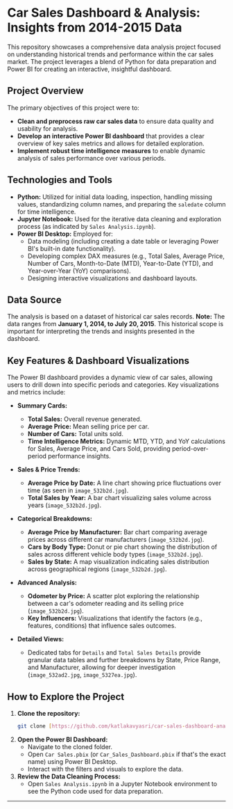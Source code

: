 # Car Sales Dashboard & Analysis: Insights from 2014-2015 Data

This repository showcases a comprehensive data analysis project focused on understanding historical trends and performance within the car sales market. The project leverages a blend of Python for data preparation and Power BI for creating an interactive, insightful dashboard.

## Project Overview

The primary objectives of this project were to:
- **Clean and preprocess raw car sales data** to ensure data quality and usability for analysis.
- **Develop an interactive Power BI dashboard** that provides a clear overview of key sales metrics and allows for detailed exploration.
- **Implement robust time intelligence measures** to enable dynamic analysis of sales performance over various periods.

## Technologies and Tools

-   **Python:** Utilized for initial data loading, inspection, handling missing values, standardizing column names, and preparing the `saledate` column for time intelligence.
-   **Jupyter Notebook:** Used for the iterative data cleaning and exploration process (as indicated by `Sales Analysis.ipynb`).
-   **Power BI Desktop:** Employed for:
    * Data modeling (including creating a date table or leveraging Power BI's built-in date functionality).
    * Developing complex DAX measures (e.g., Total Sales, Average Price, Number of Cars, Month-to-Date (MTD), Year-to-Date (YTD), and Year-over-Year (YoY) comparisons).
    * Designing interactive visualizations and dashboard layouts.

## Data Source

The analysis is based on a dataset of historical car sales records.
**Note:** The data ranges from **January 1, 2014, to July 20, 2015**. This historical scope is important for interpreting the trends and insights presented in the dashboard.

## Key Features & Dashboard Visualizations

The Power BI dashboard provides a dynamic view of car sales, allowing users to drill down into specific periods and categories. Key visualizations and metrics include:

* **Summary Cards:**
    * **Total Sales:** Overall revenue generated.
    * **Average Price:** Mean selling price per car.
    * **Number of Cars:** Total units sold.
    * **Time Intelligence Metrics:** Dynamic MTD, YTD, and YoY calculations for Sales, Average Price, and Cars Sold, providing period-over-period performance insights.

* **Sales & Price Trends:**
    * **Average Price by Date:** A line chart showing price fluctuations over time (as seen in `image_532b2d.jpg`).
    * **Total Sales by Year:** A bar chart visualizing sales volume across years (`image_532b2d.jpg`).

* **Categorical Breakdowns:**
    * **Average Price by Manufacturer:** Bar chart comparing average prices across different car manufacturers (`image_532b2d.jpg`).
    * **Cars by Body Type:** Donut or pie chart showing the distribution of sales across different vehicle body types (`image_532b2d.jpg`).
    * **Sales by State:** A map visualization indicating sales distribution across geographical regions (`image_532b2d.jpg`).

* **Advanced Analysis:**
    * **Odometer by Price:** A scatter plot exploring the relationship between a car's odometer reading and its selling price (`image_532b2d.jpg`).
    * **Key Influencers:** Visualizations that identify the factors (e.g., features, conditions) that influence sales outcomes.

* **Detailed Views:**
    * Dedicated tabs for `Details` and `Total Sales Details` provide granular data tables and further breakdowns by State, Price Range, and Manufacturer, allowing for deeper investigation (`image_532ad2.jpg`, `image_5327ea.jpg`).

## How to Explore the Project

1.  **Clone the repository:**
    ```bash
    git clone [https://github.com/katlakavyasri/car-sales-dashboard-analysis.git](https://github.com/katlakavyasri/car-sales-dashboard-analysis.git)
    ```
2.  **Open the Power BI Dashboard:**
    * Navigate to the cloned folder.
    * Open `Car Sales.pbix` (or `Car_Sales_Dashboard.pbix` if that's the exact name) using Power BI Desktop.
    * Interact with the filters and visuals to explore the data.
3.  **Review the Data Cleaning Process:**
    * Open `Sales Analysis.ipynb` in a Jupyter Notebook environment to see the Python code used for data preparation.

---